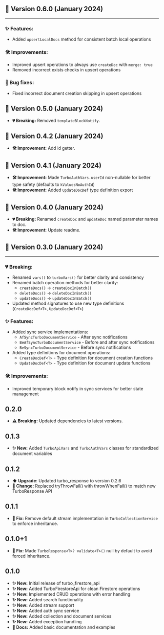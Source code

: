 ## 🚀 Version 0.6.0 (January 2024)
---
### ✨ Features:
* Added `upsertLocalDocs` method for consistent batch local operations

### 🛠️ Improvements:
* Improved upsert operations to always use `createDoc` with `merge: true`
* Removed incorrect exists checks in upsert operations

### 🐛 Bug fixes:
* Fixed incorrect document creation skipping in upsert operations

## 🚀 Version 0.5.0 (January 2024)

* **💔 Breaking:** Removed `templateBlockNotify`.

## 🚀 Version 0.4.2 (January 2024)

* **🛠️ Improvement:** Add id getter.

## 🚀 Version 0.4.1 (January 2024)

* **🛠️ Improvement:** Made `TurboAuthVars.userId` non-nullable for better type safety (defaults to `kValuesNoAuthId`)
* **🛠️ Improvement:** Added `UpdateDocDef` type definition export

## 🚀 Version 0.4.0 (January 2024)

* **💔 Breaking:** Renamed `createDoc` and `updateDoc` named parameter names to doc.
* **🛠️ Improvement:** Update readme.

## 🚀 Version 0.3.0 (January 2024)
---
### 💔 Breaking:
* Renamed `vars()` to `turboVars()` for better clarity and consistency
* Renamed batch operation methods for better clarity:
    * `createDocs()` -> `createDocInBatch()`
    * `deleteDocs()` -> `deleteDocInBatch()`
    * `updateDocs()` -> `updateDocInBatch()`
* Updated method signatures to use new type definitions (`CreateDocDef<T>`, `UpdateDocDef<T>`)

### ✨ Features:
* Added sync service implementations:
    * `AfSyncTurboDocumentService` - After sync notifications
    * `BeAfSyncTurboDocumentService` - Before and after sync notifications
    * `BeSyncTurboDocumentService` - Before sync notifications
* Added type definitions for document operations:
    * `CreateDocDef<T>` - Type definition for document creation functions
    * `UpdateDocDef<T>` - Type definition for document update functions

### 🛠️ Improvements:
* Improved temporary block notify in sync services for better state management

## 0.2.0

* **⚠️ Breaking:** Updated dependencies to latest versions.

## 0.1.3

* **✨ New:** Added `TurboApiVars` and `TurboAuthVars` classes for standardized document variables

## 0.1.2

* **⬆️ Upgrade:** Updated turbo_response to version 0.2.6
* **🔄 Change:** Replaced tryThrowFail() with throwWhenFail() to match new TurboResponse API

## 0.1.1

* **🐛 Fix:** Remove default stream implementation in `TurboCollectionService` to enforce inheritance.

## 0.1.0+1

* **🐛 Fix:** Made `TurboResponse<T>? validate<T>()` null by default to avoid forced inheritance. 

## 0.1.0

* **✨ New:** Initial release of turbo_firestore_api
* **✨ New:** Added TurboFirestoreApi for clean Firestore operations
* **✨ New:** Implemented CRUD operations with error handling
* **✨ New:** Added search functionality
* **✨ New:** Added stream support
* **✨ New:** Added auth sync service
* **✨ New:** Added collection and document services
* **✨ New:** Added exception handling
* **📝 Docs:** Added basic documentation and examples
